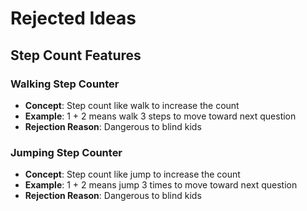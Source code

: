 # Rejected Ideas

## Step Count Features

### Walking Step Counter

- **Concept**: Step count like walk to increase the count
- **Example**: 1 + 2 means walk 3 steps to move toward next question
- **Rejection Reason**: Dangerous to blind kids

### Jumping Step Counter

- **Concept**: Step count like jump to increase the count
- **Example**: 1 + 2 means jump 3 times to move toward next question
- **Rejection Reason**: Dangerous to blind kids